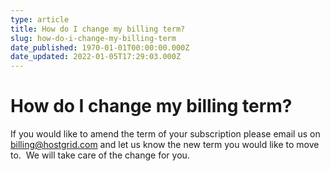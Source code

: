 ```yaml
---
type: article
title: How do I change my billing term?
slug: how-do-i-change-my-billing-term
date_published: 1970-01-01T00:00:00.000Z
date_updated: 2022-01-05T17:29:03.000Z
---
```


# How do I change my billing term?

If you would like to amend the term of your subscription please email us on [billing@hostgrid.com](mailto:billing@hostgrid.com?subject=%7B%7Bbrand.displayName%7D%7D%20Change%20Term) and let us know the new term you would like to move to.  We will take care of the change for you.